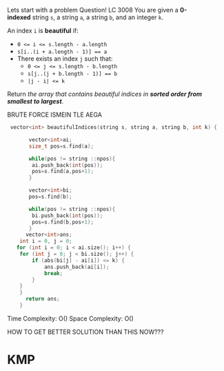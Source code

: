 Lets start with a problem Question! 
LC 3008
You are given a **0-indexed** string `s`, a string `a`, a string `b`, and an integer `k`.

An index `i` is **beautiful** if:

- `0 <= i <= s.length - a.length`
- `s[i..(i + a.length - 1)] == a`
- There exists an index `j` such that:
    - `0 <= j <= s.length - b.length`
    - `s[j..(j + b.length - 1)] == b`
    - `|j - i| <= k`

Return _the array that contains beautiful indices in **sorted order from smallest to largest**_.

BRUTE FORCE ISMEIN TLE AEGA

```c++
 vector<int> beautifulIndices(string s, string a, string b, int k) {

       vector<int>ai;
       size_t pos=s.find(a);

       while(pos != string ::npos){
        ai.push_back(int(pos));
        pos=s.find(a,pos+1);
       }

       vector<int>bi;
       pos=s.find(b);

       while(pos != string ::npos){
        bi.push_back(int(pos));
        pos=s.find(b,pos+1);
       }
      vector<int>ans;
    int i = 0, j = 0;
   for (int i = 0; i < ai.size(); i++) {
    for (int j = 0; j < bi.size(); j++) {
        if (abs(bi[j] - ai[i]) <= k) {
            ans.push_back(ai[i]);
            break;
        }
    }
    }
      return ans;
    }
```

Time Complexity: O()
Space Complexity: O()


HOW TO GET BETTER SOLUTION THAN THIS NOW???

#                                                                                      KMP 

